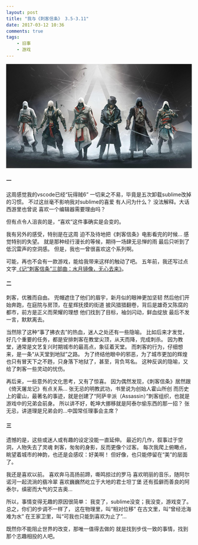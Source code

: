 ```yaml
---
layout: post
title: "我与《刺客信条》 3.5-3.11"
date: 2017-03-12 10:36
comments: true
tags: 
	- 旧事
	- 游戏
---
```


![](/assets/blogImg/diary-21.jpg)

#### 一

这周感觉我的vscode已经“玩得贼6”
一切来之不易，毕竟是五次卸载sublime改掉的习惯。
不过这丝毫不影响我对sublime的喜爱
有人问为什么？
没法解释。大话西游里也曾说
喜欢一个编辑器需要理由吗？

但有点令人沮丧的是，“喜欢”这件事确实是会变的。

我有另外的感受，特别是在这周
迫不及待地把《刺客信条》电影看完的时候…
感觉特别的失望。
就是那种经行漫长的等候，期待一场肆无忌惮的雨
最后只听到了低沉雷声的空洞感。
但是，我也一曾很喜欢这个系列啊。

可能，再也不会有一款游戏，能给我带来这样的触动了吧。
五年前，我还写过点文字[《记“刺客信条”三部曲：水月镜像，无心去来》](//litten.me/2012/12/18/assassins-creed/)。

<!-- more -->

#### 二

刺客，优雅而自由。
兜帽遮住了他们的眉宇，新月似的眼神更加坚韧
然后他们开始奔跑，在庭院与房顶，在星辉抚摸的街道
披风猎猎翻卷，背后是雄奇又陈腐的都市，前方是正义而荣耀的理想
他们找到了目标，袖剑闪动，鲜血绽放
最后不发一言，默默离去。

当然除了这种“事了拂衣去”的热血，迷人之处还有一些隐喻。
比如后来才发觉，好几个重要的任务，都是安排刺客在教堂尖顶，从天而降，完成刺杀。
因为教堂，通常是文艺复兴时期城市的最高点，象征着天堂。
而刺客的行为，仔细想来，是一条“从天堂到地狱”之路。
为了终结他眼中的邪恶，为了城市更加的辉煌
也只有冒天下之不韪，只身落下地狱了，甚至，背负骂名。
这种反讽的隐喻，又给了刺客一些灵动的忧伤。

再后来，一些意外的文化思考，又有了惊喜。
因为偶然发现，《刺客信条》居然跟《倚天屠龙记》有点关系…
张无忌的明教武功，书里说为创始人霍山所创
而历史上的霍山，最著名的事迹，就是创建了“阿萨辛派（Assassin）”刺客组织，也就是游戏中的兄弟会前身。
所以讲不好，乾坤大挪移就是阿泰尔偷东西的那一招？
张无忌，讲道理是兄弟会的…中国常任理事会主席？

#### 三

遗憾的是，这些或迷人或有趣的设定没能一直延伸。
最近的几作，叙事过于空洞，人物失去了灵魂
刺客，匆匆的身影，反而更像个过客。
每次我爬上俯瞰点，眺望着城市的神韵，也还是会感叹：好美啊！
但好像，也只能停留在“美”的层面了。

我还是喜欢以前。
喜欢奔马高扬前蹄，嘶鸣掠过的罗马
喜欢明丽的音乐，随阿尔诺河一起流淌的翡冷翠
喜欢巍巍然屹立于大地的君士坦丁堡
还有孤僻而善良的阿泰尔，缜密而大气的艾吉奥…

所以，事情变得无趣的原因很简单：
我变了，sublime没变；我没变，游戏变了。
总之，你们的步调不一样了，
这在物理里，叫“相对位移”
在古文里，叫“曾经沧海难为水”
在王家卫里，叫“可我也只能到喜欢为止了”…

既然你不能阻止世界的改变，那唯一值得去做的
就是找到步伐一致的事情，找到那个志趣相投的人吧。
